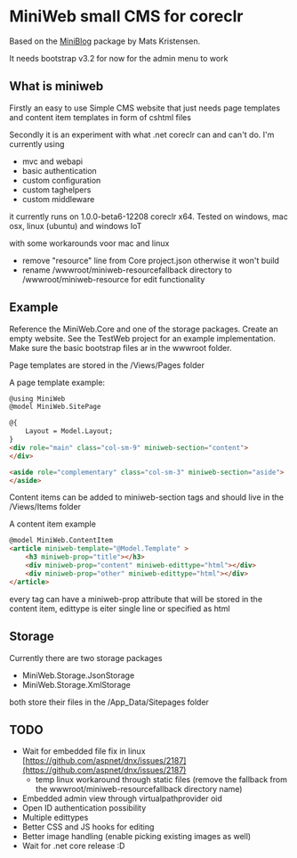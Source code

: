 # MiniWeb small CMS for coreclr

Based on the [MiniBlog](https://github.com/madskristensen/miniblog) package by Mats Kristensen.

It needs bootstrap v3.2 for now for the admin menu to work

## What is miniweb
Firstly an easy to use Simple CMS website that just needs page templates and content item templates in form of cshtml files

Secondly it is an experiment with what .net coreclr can and can't do. I'm currently using
* mvc and webapi
* basic authentication
* custom configuration
* custom taghelpers
* custom middleware

it currently runs on 1.0.0-beta6-12208 coreclr x64.
Tested on windows, mac osx, linux (ubuntu) and windows IoT  

with some workarounds voor mac and linux 
* remove "resource" line from Core project.json otherwise it won't build
* rename /wwwroot/miniweb-resourcefallback directory to /wwwroot/miniweb-resource for edit functionality 

## Example
Reference the MiniWeb.Core and one of the storage packages. Create an empty website. See the TestWeb project for an example implementation. Make sure the basic bootstrap files ar in the wwwroot folder.

Page templates are stored in the /Views/Pages folder

A page template example:
```HTML
@using MiniWeb
@model MiniWeb.SitePage

@{
	Layout = Model.Layout;
}
<div role="main" class="col-sm-9" miniweb-section="content">
</div>

<aside role="complementary" class="col-sm-3" miniweb-section="aside">
</aside>
```

Content items can be added to miniweb-section tags and should live in the /Views/Items folder

A content item example
```HTML
@model MiniWeb.ContentItem
<article miniweb-template="@Model.Template" >
	<h3 miniweb-prop="title"></h3>
	<div miniweb-prop="content" miniweb-edittype="html"></div>
	<div miniweb-prop="other" miniweb-edittype="html"></div>
</article>
```
every tag can have a miniweb-prop attribute that will be stored in the content item, edittype is eiter single line or specified as html

## Storage
Currently there are two storage packages
* MiniWeb.Storage.JsonStorage
* MiniWeb.Storage.XmlStorage

both store their files in the /App_Data/Sitepages folder

## TODO
* Wait for embedded file fix in linux [https://github.com/aspnet/dnx/issues/2187](https://github.com/aspnet/dnx/issues/2187)
	* temp linux workaround through static files (remove the fallback from the wwwroot/miniweb-resourcefallback directory name)
* Embedded admin view through virtualpathprovider oid
* Open ID authentication possibility
* Multiple edittypes
* Better CSS and JS hooks for editing
* Better image handling (enable picking existing images as well)
* Wait for .net core release :D


